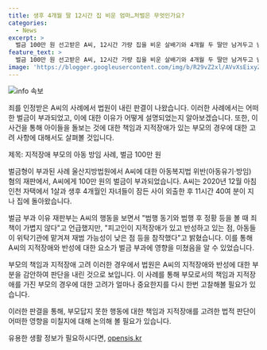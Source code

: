 ```yaml
---
title: 생후 4개월 딸 12시간 집 비운 엄마…처벌은 무엇인가요?
categories:
  - News
excerpt: >
  벌금 100만 원 선고받은 A씨, 12시간 가량 집을 비운 살배기와 4개월 두 딸만 남겨두고 남편에게 쪽지 남기고 나간 사건. 재판부는 A씨의 지적장애와 반성 점을 고려하여 벌금형을 선고했으나, 아이들 방치행위에 대해 가볍지 않다고 판단했다. MiraeDB 
feature_text: >
  벌금 100만 원 선고받은 A씨, 12시간 가량 집을 비운 살배기와 4개월 두 딸만 남겨두고 남편에게 쪽지 남기고 나간 사건. 재판부는 A씨의 지적장애와 반성 점을 고려하여 벌금형을 선고했으나, 아이들 방치행위에 대해 가볍지 않다고 판단했다. MiraeDB 
image: 'https://blogger.googleusercontent.com/img/b/R29vZ2xl/AVvXsEixyZcFfHzMRdzZMjFBmAUKJYCLCGyLL1o632UiGVXcaFdKo_bkvkuCioo0uUKlGfBVcT3P84aROyZIXSBEx3Aw5nCQ3pTgDom1WDC4m8eifvWiAmWEEVb4x6G_l8C0QH225ldMjyaFvpxGEBGNO37VmDTDMHGhJPq73UglMfDca1-0aw/s1600/blogspot.png'
---
```


<p><img src="https://blogger.googleusercontent.com/img/b/R29vZ2xl/AVvXsEixyZcFfHzMRdzZMjFBmAUKJYCLCGyLL1o632UiGVXcaFdKo_bkvkuCioo0uUKlGfBVcT3P84aROyZIXSBEx3Aw5nCQ3pTgDom1WDC4m8eifvWiAmWEEVb4x6G_l8C0QH225ldMjyaFvpxGEBGNO37VmDTDMHGhJPq73UglMfDca1-0aw/s1600/blogspot.png" alt="info 속보" /></p>

<p>죄를 인정받은 A씨의 사례에서 법원이 내린 판결이 나왔습니다. 이러한 사례에서는 어떠한 벌금이 부과되었고, 이에 대한 이유가 어떻게 설명되었는지 알아보겠습니다. 또한, 이 사건을 통해 아이들을 돌보는 것에 대한 책임과 지적장애가 있는 부모의 경우에 대한 고려 사항에 대해서도 살펴볼 것입니다. </p>

<p>제목: 지적장애 부모의 아동 방임 사례, 벌금 100만 원</p>

<p>벌금형이 부과된 사례
울산지방법원에서 A씨에 대한 아동복지법 위반(아동유기·방임) 혐의 재판에서, A씨에게 100만 원의 벌금이 부과되었습니다. A씨는 2020년 12월 아침 인천 자택에서 1살과 생후 4개월인 자녀들이 잠든 사이 외출한 후 11시간 40여 분이 지나 집에 돌아왔습니다. </p>

<p>벌금 부과 이유
재판부는 A씨의 행동을 보면서 "범행 동기와 범행 후 정황 등을 볼 때 죄책이 가볍지 않다"고 언급했지만, "피고인이 지적장애가 있고 반성하고 있는 점, 아동들이 위탁기관에 맡겨져 재범 가능성이 낮은 점 등을 참작했다"고 밝혔습니다. 이를 통해 A씨의 지적장애와 반성에 대한 요소가 벌금 부과에 영향을 미쳤음을 알 수 있었습니다.</p>

<p>부모의 책임과 지적장애 고려
이러한 경우에서 법원은 A씨의 지적장애와 반성에 대한 부분을 감안하여 판단을 내린 것으로 보입니다. 이 사례를 통해 부모로서의 책임과 지적장애를 가진 부모의 경우에 대한 고려가 얼마나 중요한지를 다시 한번 고찰해볼 필요가 있습니다. </p>

<p>이러한 판결을 통해, 부모답지 못한 행동에 대한 책임과 지적장애를 고려한 법적 판단이 어떠한 영향을 미칠지에 대해 논의해 볼 필요가 있습니다.</p>
유용한 생활 정보가 필요하시다면, <a href="https://opensis.kr" rel="dofollow">opensis.kr</a>


